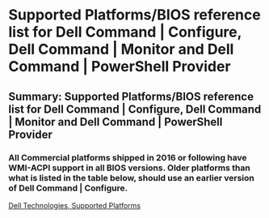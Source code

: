 # Supported Platforms/BIOS reference list for Dell Command | Configure, Dell Command | Monitor and Dell Command | PowerShell Provider

## Summary: Supported Platforms/BIOS reference list for Dell Command | Configure, Dell Command | Monitor and Dell Command | PowerShell Provider

### All Commercial platforms shipped in 2016 or following have WMI-ACPI support in all BIOS versions. Older platforms than what is listed in the table below, should use an earlier version of Dell Command | Configure.

[Dell Technologies, Supported Platforms](https://www.dell.com/support/kbdoc/en-us/000146625/supported-platforms-bios-reference-list-for-dell-command-configure-dell-command-monitor-and-dell-command-powershell-provider)
